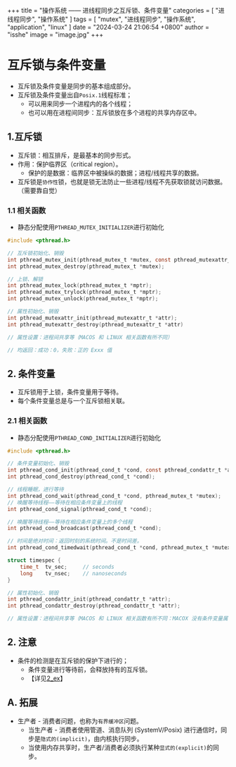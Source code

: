 +++
title = "操作系统 —— 进线程同步之互斥锁、条件变量"
categories = [ "进线程同步", "操作系统" ]
tags = [ "mutex", "进线程同步", "操作系统", "application", "linux" ]
date = "2024-03-24 21:06:54 +0800"
author = "isshe"
image = "image.jpg"
+++


# 互斥锁与条件变量
* 互斥锁及条件变量是同步的基本组成部分。
* 互斥锁及条件变量出自`Posix.1`线程标准；
    * 可以用来同步一个进程内的各个线程；
    * 也可以用在进程间同步：互斥锁放在多个进程的共享内存区中。

## 1.互斥锁
* 互斥锁：相互排斥，是最基本的同步形式。
* 作用：保护临界区（critical region）。
    * 保护的是数据：临界区中被操纵的数据；进程/线程共享的数据。
* 互斥锁是`协作性`锁，也就是锁无法防止一些进程/线程不先获取锁就访问数据。（需要靠自觉）

### 1.1 相关函数
* 静态分配使用`PTHREAD_MUTEX_INITIALIZER`进行初始化
```c
#include <pthread.h>

// 互斥锁初始化、销毁
int pthread_mutex_init(pthread_mutex_t *mutex, const pthread_mutexattr_t *attr);
int pthread_mutex_destroy(pthread_mutex_t *mutex);

// 上锁、解锁
int pthread_mutex_lock(pthread_mutex_t *mptr);
int pthread_mutex_trylock(pthread_mutex_t *mptr);
int pthread_mutex_unlock(pthread_mutex_t *mptr);

// 属性初始化、销毁
int pthread_mutexattr_init(pthread_mutexattr_t *attr);
int pthread_mutexattr_destroy(pthread_mutexattr_t *attr)

// 属性设置：进程间共享等（MACOS 和 LINUX 相关函数有所不同）

// 均返回：成功：0，失败：正的 Exxx 值
```

## 2. 条件变量
* 互斥锁用于上锁，条件变量用于等待。
* 每个条件变量总是与一个互斥锁相关联。

### 2.1 相关函数
* 静态分配使用`PTHREAD_COND_INITIALIZER`进行初始化
```c
#include <pthread.h>

// 条件变量初始化、销毁
int pthread_cond_init(pthread_cond_t *cond, const pthread_condattr_t *attr);
int pthread_cond_destroy(pthread_cond_t *cond);

// 线程睡眠，进行等待
int pthread_cond_wait(pthread_cond_t *cond, pthread_mutex_t *mutex);
// 唤醒等待线程——等待在相应条件变量上的线程
int pthread_cond_signal(pthread_cond_t *cond);

// 唤醒等待线程——等待在相应条件变量上的多个线程
int pthread_cond_broadcast(pthread_cond_t *cond);

// 时间是绝对时间：返回时刻的系统时间。不是时间差。
int pthread_cond_timedwait(pthread_cond_t *cond, pthread_mutex_t *mutex, const struct timespec *abstime);

struct timespec {
    time_t  tv_sec;     // seconds
    long    tv_nsec;    // nanoseconds
}

// 属性初始化、销毁
int pthread_condattr_init(pthread_condattr_t *attr);
int pthread_condattr_destroy(pthread_condattr_t *attr);

// 属性设置：进程间共享等（MACOS 和 LINUX 相关函数有所不同：MACOX 没有条件变量属性设置函数）
```

## 2. 注意
* 条件的检测是在互斥锁的保护下进行的；
    * 条件变量进行等待前，会释放持有的互斥锁。
    * 【详见[2_ex](Examples/2_ex_prod_cons_cond.c)】

## A. 拓展
* 生产者 - 消费者问题，也称为`有界缓冲区`问题。
    * 当生产者 - 消费者使用管道、消息队列 (SystemV/Posix) 进行通信时，同步是`隐式的(implicit)`，由内核执行同步。
    * 当使用内存共享时，生产者/消费者必须执行某种`显式的(explicit)`的同步。

    